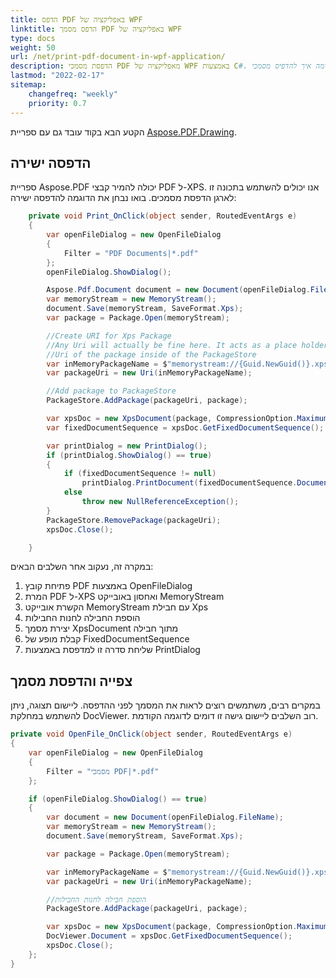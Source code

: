 ```yaml
---
title: הדפס PDF באפליקציה של WPF
linktitle: הדפס מסמך PDF באפליקציה של WPF
type: docs
weight: 50
url: /net/print-pdf-document-in-wpf-application/
description: הדפסת מסמכי PDF מאפליקציה של WPF באמצעות C#. דוגמת קוד זו מדגימה איך להדפיס מסמכי PDF מאפליקציה של WPF באמצעות C#.
lastmod: "2022-02-17"
sitemap:
    changefreq: "weekly"
    priority: 0.7
---
```

<script type="application/ld+json">
{
    "@context": "https://schema.org",
    "@type": "TechArticle",
    "headline": "הדפס PDF באפליקציה של WPF",
    "alternativeHeadline": "איך להדפיס PDF באפליקציה של WPF",
    "author": {
        "@type": "Person",
        "name":"Anastasiia Holub",
        "givenName": "Anastasiia",
        "familyName": "Holub",
        "url":"https://www.linkedin.com/in/anastasiia-holub-750430225/"
    },
    "genre": "יצירת מסמך PDF",
    "keywords": "pdf, c#, pdf באפליקציה של WPF",
    "wordcount": "302",
    "proficiencyLevel":"מתחיל",
    "publisher": {
        "@type": "Organization",
        "name": "צוות מסמכי Aspose.PDF",
        "url": "https://products.aspose.com/pdf",
        "logo": "https://www.aspose.cloud/templates/aspose/img/products/pdf/aspose_pdf-for-net.svg",
        "alternateName": "Aspose",
        "sameAs": [
            "https://facebook.com/aspose.pdf/",
            "https://twitter.com/asposepdf",
            "https://www.youtube.com/channel/UCmV9sEg_QWYPi6BJJs7ELOg/featured",
            "https://www.linkedin.com/company/aspose",
            "https://stackoverflow.com/questions/tagged/aspose",
            "https://aspose.quora.com/",
            "https://aspose.github.io/"
        ],
        "contactPoint": [
            {
                "@type": "ContactPoint",
                "telephone": "+1 903 306 1676",
                "contactType": "sales",
                "areaServed": "US",
                "availableLanguage": "en"
            },
            {
                "@type": "ContactPoint",
                "telephone": "+44 141 628 8900",
                "contactType": "sales",
                "areaServed": "GB",
                "availableLanguage": "en"
            },
            {
                "@type": "ContactPoint",
                "telephone": "+61 2 8006 6987",
                "contactType": "sales",
                "areaServed": "AU",
                "availableLanguage": "en"
            }
        ]
    },
    "url": "/net/print-pdf-document-in-wpf-application/",
    "mainEntityOfPage": {
        "@type": "WebPage",
        "@id": "/net/print-pdf-document-in-wpf-application/"
    },
    "dateModified": "2022-02-04",
    "description": "הדפסת מסמכי PDF מאפליקציה של WPF באמצעות C#. דוגמת קוד זו מדגימה איך להדפיס מסמכי PDF מאפליקציה של WPF באמצעות C#."
}
</script>
הקטע הבא בקוד עובד גם עם ספריית [Aspose.PDF.Drawing](/pdf/net/drawing/).

## הדפסה ישירה

ספריית Aspose.PDF יכולה להמיר קבצי PDF ל-XPS. אנו יכולים להשתמש בתכונה זו לארגן הדפסת מסמכים.
בואו נבחן את הדוגמה להדפסה ישירה:

```csharp
    private void Print_OnClick(object sender, RoutedEventArgs e)
    {
        var openFileDialog = new OpenFileDialog
        {
            Filter = "PDF Documents|*.pdf"
        };
        openFileDialog.ShowDialog();

        Aspose.Pdf.Document document = new Document(openFileDialog.FileName);
        var memoryStream = new MemoryStream();
        document.Save(memoryStream, SaveFormat.Xps);
        var package = Package.Open(memoryStream);

        //Create URI for Xps Package
        //Any Uri will actually be fine here. It acts as a place holder for the
        //Uri of the package inside of the PackageStore
        var inMemoryPackageName = $"memorystream://{Guid.NewGuid()}.xps";
        var packageUri = new Uri(inMemoryPackageName);

        //Add package to PackageStore
        PackageStore.AddPackage(packageUri, package);

        var xpsDoc = new XpsDocument(package, CompressionOption.Maximum, inMemoryPackageName);
        var fixedDocumentSequence = xpsDoc.GetFixedDocumentSequence();

        var printDialog = new PrintDialog();
        if (printDialog.ShowDialog() == true)
        {
            if (fixedDocumentSequence != null)
                printDialog.PrintDocument(fixedDocumentSequence.DocumentPaginator, "A fixed document");
            else
                throw new NullReferenceException();
        }
        PackageStore.RemovePackage(packageUri);
        xpsDoc.Close();

    }
```
במקרה זה, נעקוב אחר השלבים הבאים:

1. פתיחת קובץ PDF באמצעות OpenFileDialog
1. המרת PDF ל-XPS ואחסון באובייקט MemoryStream
1. הקשרת אובייקט MemoryStream עם חבילת Xps
1. הוספת החבילה לחנות החבילות
1. יצירת מסמך XpsDocument מתוך חבילה
1. קבלת מופע של FixedDocumentSequence
1. שליחת סדרה זו למדפסת באמצעות PrintDialog

## צפייה והדפסת מסמך

במקרים רבים, משתמשים רוצים לראות את המסמך לפני ההדפסה. ליישום תצוגה, ניתן להשתמש במחלקת DocViewer.
רוב השלבים ליישום גישה זו דומים לדוגמה הקודמת.

```csharp
private void OpenFile_OnClick(object sender, RoutedEventArgs e)
{
    var openFileDialog = new OpenFileDialog
    {
        Filter = "מסמכי PDF|*.pdf"
    };

    if (openFileDialog.ShowDialog() == true)
    {
        var document = new Document(openFileDialog.FileName);
        var memoryStream = new MemoryStream();
        document.Save(memoryStream, SaveFormat.Xps);

        var package = Package.Open(memoryStream);

        var inMemoryPackageName = $"memorystream://{Guid.NewGuid()}.xps";
        var packageUri = new Uri(inMemoryPackageName);

        //הוספת חבילה לחנות החבילות
        PackageStore.AddPackage(packageUri, package);

        var xpsDoc = new XpsDocument(package, CompressionOption.Maximum, inMemoryPackageName);
        DocViewer.Document = xpsDoc.GetFixedDocumentSequence();
        xpsDoc.Close();
    };
}
```

<script type="application/ld+json">
{
    "@context": "http://schema.org",
    "@type": "SoftwareApplication",
    "name": "ספריית Aspose.PDF עבור .NET",
    "image": "https://www.aspose.cloud/templates/aspose/img/products/pdf/aspose_pdf-for-net.svg",
    "url": "https://www.aspose.com/",
    "publisher": {
        "@type": "Organization",
        "name": "Aspose.PDF",
        "url": "https://products.aspose.com/pdf",
        "logo": "https://www.aspose.cloud/templates/aspose/img/products/pdf/aspose_pdf-for-net.svg",
        "alternateName": "Aspose",
        "sameAs": [
            "https://facebook.com/aspose.pdf/",
            "https://twitter.com/asposepdf",
            "https://www.youtube.com/channel/UCmV9sEg_QWYPi6BJJs7ELOg/featured",
            "https://www.linkedin.com/company/aspose",
            "https://stackoverflow.com/questions/tagged/aspose",
            "https://aspose.quora.com/",
            "https://aspose.github.io/"
        ],
        "contactPoint": [
            {
                "@type": "ContactPoint",
                "telephone": "+1 903 306 1676",
                "contactType": "מכירות",
                "areaServed": "US",
                "availableLanguage": "en"
            },
            {
                "@type": "ContactPoint",
                "telephone": "+44 141 628 8900",
                "contactType": "מכירות",
                "areaServed": "GB",
                "availableLanguage": "en"
            },
            {
                "@type": "ContactPoint",
                "telephone": "+61 2 8006 6987",
                "contactType": "מכירות",
                "areaServed": "AU",
                "availableLanguage": "en"
            }
        ]
    },
    "offers": {
        "@type": "Offer",
        "price": "1199",
        "priceCurrency": "USD"
    },
    "applicationCategory": "ספריית עיבוד PDF עבור .NET",
    "downloadUrl": "https://www.nuget.org/packages/Aspose.PDF/",
    "operatingSystem": "Windows, MacOS, Linux",
    "screenshot": "https://docs.aspose.com/pdf/net/create-pdf-document/screenshot.png",
    "softwareVersion": "2022.1",
    "aggregateRating": {
        "@type": "AggregateRating",
        "ratingValue": "5",
        "ratingCount": "16"
    }
}
</script>
```

